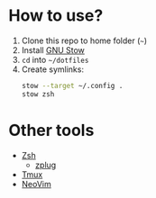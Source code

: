# How to use?
1. Clone this repo to home folder (`~`)
2. Install [GNU Stow](https://www.gnu.org/software/stow/)
3. `cd` into `~/dotfiles`
4. Create symlinks:
     ```bash
     stow --target ~/.config .
     stow zsh
     ```

# Other tools
- [Zsh](https://www.zsh.org/)
  - [zplug](https://github.com/zplug/zplug)
- [Tmux](https://github.com/tmux/tmux)
- [NeoVim](https://neovim.io/)

